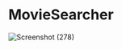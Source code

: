 # MovieSearcher

![Screenshot (278)](https://user-images.githubusercontent.com/77625247/130333642-d6ec6aa9-ce46-4fef-b5a1-0435e3a56f7f.png)


